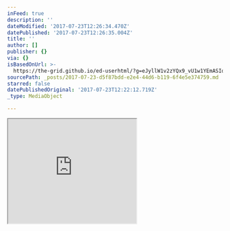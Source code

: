 ```yaml
---
inFeed: true
description: ''
dateModified: '2017-07-23T12:26:34.470Z'
datePublished: '2017-07-23T12:26:35.004Z'
title: ''
author: []
publisher: {}
via: {}
isBasedOnUrl: >-
  https://the-grid.github.io/ed-userhtml/?g=eJyllW1v2zYQx9_vU1w1YEmASIqR1nUcO4ATp62WrQmSeEMwDAVNnSUmFCmQlDV32Hff6bFKtuzN3tjiw93_7vg7cvZmeX1x_3BzCanL5BnAd3ClrUID54WxDoWahU44ifUSwCxDx4CnzFh0c291_8GfePXaLEyRxc3nG9-Hc5S6BGHBpQhCCSeYFF-ZE1qBVSLP0cFGG8h28EEYXDOLkBv9iNwFEDkohZSwZWZX70LG024ZfL-RsdyI3IE1fO6lzuV2GoZlWQaJdaTDA66zcNP6frThcTAO3vYTwaP1zmZh42Por8k0DCHqgsZvEVZLFBRwrTYigTn82dSF5eIKd1PwFtFXdrdb3LjP2crqd24xiSfHW_ajTJafFl_eXrz_dJk8fH7wDlu7wqVLnTGhyLYaFMIfT0aTTdDFyfK8SqQziJlj1fTq9iey6LL-V0uhh4bWacMSPC_4E7qXYiRic-2G-zO0liVCJXeoYjRRTDbvTsYno_HReHT8_sSrt_11Wv_1Re0PGhd5vt9U6eC04WNY6oqQewKD6xhh3aDSmzbMWJEoXygCIU4qVozO-nNYRVDiOvhPEnis-lLUKEixtv3xFyIcBUfB0WDin0QQ71KoJ3C7HOeewz9cyK31wKCce9btJNoU0XmQGtz8H-Xaa9hpttkMVB_ZljWzXrupprAQFy84hLpskborOKcDXBk5hT2pkwTjSAVVj-8dPt95nVctaafwWzdfsX-XIxebXdVyW0HHb2GnCyiZorA06M2GbgiaoRAsLQa9aZ92hVfwUetE4oI-b1o_wc3t9S_R8vL2S7Q8fMXqktpBvmbU2fzeW1O092gyS1EBBbMVHKEwEjhTRBbYOhOBMTAVN7eKTQm3IifiatAawPocnG7LNqsS9Gnok7uzvXa9Jf7lDVE5GtD5awNtYamB-vng2dHRoSksYUBBnX2V-Craf1aS_YODgWrVN3TDGUc96lLdJlUyQXrKCVnHsrz-ubp8pWYxxp0wadSG-3vff5P1KwWfWtXRLYSG-Oiweq1xI8VlQX3LCKEsl9TAjD8lRhdUYJHRJQM_1MWuH46uR2EWiy21V_XbjNc63p31DMAsHQHVMlFzj6NyaDyoW4yGWmozLVPh8JT4vzqHBeek5iw9OqOBi1oDRDz3Xk3PexZC2MdAnpoH8G8VSDog
sourcePath: _posts/2017-07-23-d5f87bdd-e2e4-44d6-b119-6f4e5e374759.md
starred: false
datePublishedOriginal: '2017-07-23T12:22:12.719Z'
_type: MediaObject

---
```

<iframe src="https://the-grid.github.io/ed-userhtml/?g=eJylVW1v2zYQ_p5fcdWAJQEiyW42tElsA3adFlo6JEviBsMwDDR1lmhTpEBS1uyh_72n19rAgn3YF4E68u65l-chR2_m9x-ef3-4hdRlcgJwAnfaKjQwK4x1KNQodMJJrLcARhk6BjxlxqIbe4vnj_57r94bhSmyuFm-8X2YodQlCAsuRRBKOMGk2DMntAKrRJ6jg5U2kO3gozC4ZBYhN3qN3AUQOSiFlLBlZlefQsbTbht8v4I5GVluRO7AGj72Uudyex2GZVkGiXWEwwOus3DVxl7b8KdgGFz2hmBtvckobGJMumATKjIMIeryxT452qBsgGu1EgmM4Z-qHcBycYe7a_Cm0Z497Wa4v4ze__KSLL_wPd_cTxfr8vPT_tPPL5sr9pt8GXgXjVvh0rnOmFDkuqkb7i_bhvsrlgm5C7pEWZ5XlbSeMXOssi4eP5NrV_V_hBD6IELbxSh-Fbo9aJ02LMFZwTfoXs-T8rO5dgcIGVrLEqGSJ1Qxmhrpanh59fbd28vB8Grg0amvN_TpZ9HzA6d5ftb0-Pzm5Pt4Gk49E5W4jhGWDbl6r4ZlViTKF4qoEycVu4zO-vEtIihxGbTcgX_lDo9V37KaPFIsbU-YQoTDYBAMDgzHHGoVIoXagNvlOPYc_u1Cbq0HBuXYs24n0aaIzoPU4Or_INdRww6zreYAdc22rLF67aGavoX40BO4Nddti9RTwTnNbWHkNZxKnSQYUy9PL45P3eeVgO01_NHZK7k85cjFaldRayto4hZ2uoCSKUpJg16t6D4hC8Fb2gx6177kSg_BJ60TiVNaPrRxgofH-y_R_Pbxr2h-8YrXLalIvubU-fzZe1O2z2gyS1kBJbMVHKEwEjhTxCqwdSUCY2Aqbu4gmxLVipzYVpOsIVdfg9Nty2hx2hq_3rSL45uk8j6g40vD0sKSUHp7cDQrmpLCEg7GXpdcVbuIzo76cHZ-foBaCYUuQeNIiy7VbSUlE4SnnJB1LvP7X6v7WWoWY9wBE0bteHb6w3dYv0LwSZaObiw0RIqORw3okQRqpUaKy4KEyog3WS5JsYxvEqML6qrI6FaBH-sO129LJ0oYxWJLeqq-zf9Sx7tJP3gYpUOgXiZq7HFUDo0HtaboV0ttrstUOLwhwt_NYMo5oTlL79LwIESNASIee6-W5x2lEPY5UKTmjfwGuCVOzA" height="244" style=""></iframe>